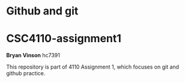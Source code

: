 # Github and git
# CSC4110-assignment1

**Bryan Vinson**
hc7391

This repository is part of 4110 Assignment 1, which focuses on git and github practice.

